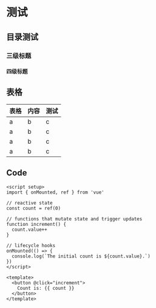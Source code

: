 # 测试

## 目录测试

### 三级标题

#### 四级标题

## 表格

| 表格 | 内容 | 测试 |
| ---- | ---- | ---- |
| a    | b    | c    |
| a    | b    | c    |
| a    | b    | c    |
| a    | b    | c    |

## Code

```vue
<script setup>
import { onMounted, ref } from 'vue'

// reactive state
const count = ref(0)

// functions that mutate state and trigger updates
function increment() {
  count.value++
}

// lifecycle hooks
onMounted(() => {
  console.log(`The initial count is ${count.value}.`)
})
</script>

<template>
  <button @click="increment">
    Count is: {{ count }}
  </button>
</template>
```
